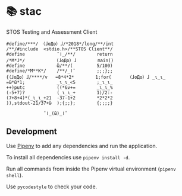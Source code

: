 # 📚 stac

STOS Testing and Assessment Client

    #define/***/ （ɺʘДʘ）ɺ/*2018*/long/**/int
    /**/#include  <stdio.h>/**STOS Client**/
    #define            ¯ا_/**/        return
    /*M*J*/           （ɺʘДʘ）ɺ        main()
    #define            ὢ/**/(         5/100)
    #define/*M**K*/    /**/_ا¯        ;;;};;
    {（ɺʘДʘ）ɺ/****/v   =8*4*2*        1;for(      （ɺʘДʘ）ɺ _ɩ_ɩ_
    =ὢ*ὢ*1;            _ɩ_ɩ_<5        ;_ɩ_ɩ_
    ++)putc            ((*&v+=        _ɩ_ɩ_%
    (-5+7)?            (_ɩ_ɩ_+        1)/2:-
    (7+8+4)*(_ɩ_ɩ_+21  -37-1+2        *2*2*2
    )),stdout-21/37+ὢ  );{;;};        {;;;;}

                  ¯ا_(ὢ)_ا¯

## Development

Use [Pipenv](https://docs.pipenv.org/) to add any dependencies and run the
application.

To install all dependencies use `pipenv install -d`.

Run all commands from inside the Pipenv virtual environment (`pipenv shell`).

Use `pycodestyle` to check your code.
